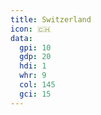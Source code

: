 ```yaml
---
title: Switzerland
icon: 🇨🇭
data:
  gpi: 10
  gdp: 20
  hdi: 1
  whr: 9
  col: 145
  gci: 15
---
```

